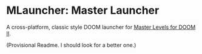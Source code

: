 # MLauncher: Master Launcher
A cross-platform, classic style DOOM launcher for [Master Levels for DOOM II](https://store.steampowered.com/app/9160/Master_Levels_for_Doom_II/).

(Provisional Readme. I should look for a better one.)